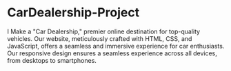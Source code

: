 # CarDealership-Project
 I Make a "Car Dealership," premier online destination for top-quality vehicles. Our website, meticulously crafted with HTML, CSS, and JavaScript, offers a seamless and immersive experience for car enthusiasts. Our responsive design ensures a seamless experience across all devices, from desktops to smartphones.
